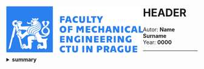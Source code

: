 <body>    
    <div width="1200">
        <img src="Images\CTU_logo_banner.png" width="360" align="left"/>
</body>


# HEADER
Autor: **Name Surname**<br>Year: **0000**<br><hr>

<details>
    <summary>
        <b>summary</b>
    </summary>
        text
</details>
